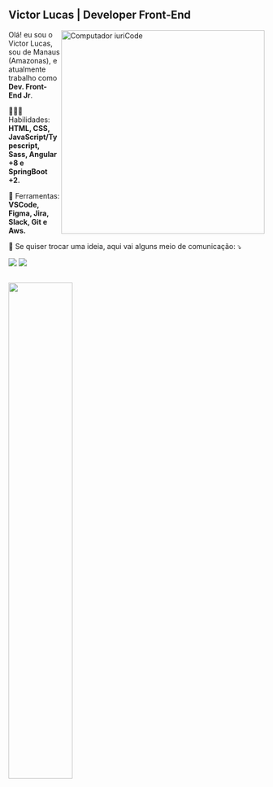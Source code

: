 ## Victor Lucas | Developer Front-End
<img src="https://raw.githubusercontent.com/MicaelliMedeiros/micaellimedeiros/master/image/computer-illustration.png" min-width="400px" max-width="400px" width="400px" align="right" alt="Computador iuriCode">

<p align="left"> 
  Olá! eu sou o Victor Lucas, sou de Manaus (Amazonas), e atualmente trabalho como <strong>Dev. Front-End Jr</strong>.<br>
</p>

<p align="left">
  👨🏽‍💻 Habilidades: <strong>HTML, CSS, JavaScript/Typescript, Sass, Angular +8 e SpringBoot +2.</strong>
</p>

<p align="left">
  💼 Ferramentas: <strong>VSCode, Figma, Jira, Slack, Git e Aws.</strong>
</p>

<p align="left">
  💌 Se quiser trocar uma ideia, aqui vai alguns meio de comunicação: ⤵️
</p>

<p align="left">
  
  <a href="https://www.linkedin.com/in/victor-lucas-52ba3b17a/" alt="Linkedin">
  <img src="https://img.shields.io/badge/-Linkedin-0e76a8?style=flat-square&logo=Linkedin&logoColor=white&link=LINK-DO-SEU-LINKEDIN" /></a>

  <a href="https://www.instagram.com/victorlucasss/" alt="Instagram">
  <img src="https://img.shields.io/badge/-Instagram-DF0174?style=flat-square&labelColor=DF0174&logo=instagram&logoColor=white&link=LINK-DO-SEU-INSTAGRAM"/></a>
</p>  

##

<div>
  <a href="https://github.com/victorlucass">
    <img width="50%" src="https://github-readme-stats.vercel.app/api/top-langs/?username=victorlucass&layout=compact&langs_count=7&theme=github_dark"/>
  </a>
</div>
